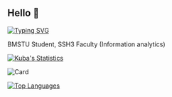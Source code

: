 ## Hello 👋

[![Typing SVG](https://readme-typing-svg.herokuapp.com?color=%2336BCF7&lines=BMSTU+Student+,+SSH3+Faculty+(+Information+analytics+))](https://git.io/typing-svg)

BMSTU Student, SSH3 Faculty (Information analytics)

[![Kuba's Statistics](https://github-readme-stats.vercel.app/api?username=Kuba46)](https://github.com/Kuba46/github-readme-stats)

![Card](https://github-profile-summary-cards.vercel.app/api/cards/profile-details?username=Kuba46&theme=solarized_dark)

[![Top Languages](https://github-readme-stats.vercel.app/api/top-langs/?username=Kuba46&layout=compact)](https://github.com/Kuba46/github-readme-stats)

<!--
**Kuba46/Kuba46** is a ✨ _special_ ✨ repository because its `README.md` (this file) appears on your GitHub profile.

Here are some ideas to get you started:

- 🔭 I’m currently working on ...
- 🌱 I’m currently learning ...
- 👯 I’m looking to collaborate on ...
- 🤔 I’m looking for help with ...
- 💬 Ask me about ...
- 📫 How to reach me: ...
- 😄 Pronouns: ...
- ⚡ Fun fact: ...
-->
